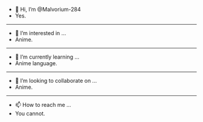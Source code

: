 - 👋 Hi, I’m @Malvorium-284
- Yes.
---
- 👀 I’m interested in ...
- Anime.
---
- 🌱 I’m currently learning ...
- Anime language.
---
- 💞️ I’m looking to collaborate on ... 
- Anime.
---
- 📫 How to reach me ...
- You cannot.


<!---
Malvorium-284/Malvorium-284 is a ✨ special ✨ repository because its `README.md` (this file) appears on your GitHub profile.
You can click the Preview link to take a look at your changes.
--->
